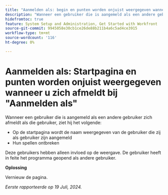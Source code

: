 ```yaml
---
title: "Aanmelden als: begin en punten worden onjuist weergegeven wanneer u zich afmeldt bij aanmelden als"
description: "Wanneer een gebruiker die is aangemeld als een andere gebruiker zich afmeldt als die gebruiker, worden de volgende problemen weergegeven op het scherm Home."
hidefromtoc: true
feature: System Setup and Administration, Get Started with Workfront
source-git-commit: 9945058e30cb1ce26de88b211b4a6c5ad4ce3915
workflow-type: tm+mt
source-wordcount: '116'
ht-degree: 0%

---
```



# Aanmelden als: Startpagina en punten worden onjuist weergegeven wanneer u zich afmeldt bij &quot;Aanmelden als&quot;

Wanneer een gebruiker die is aangemeld als een andere gebruiker zich afmeldt als die gebruiker, ziet hij het volgende:

* Op de startpagina wordt de naam weergegeven van de gebruiker die zij als gebruiker zijn aangemeld
* Hun spellen ontbreken

Deze gebruikers hebben alleen invloed op de weergave. De gebruiker heeft in feite het programma geopend als andere gebruiker.

**Oplossing**

Vernieuw de pagina.

_Eerste rapporteerde op 19 Juli, 2024._
